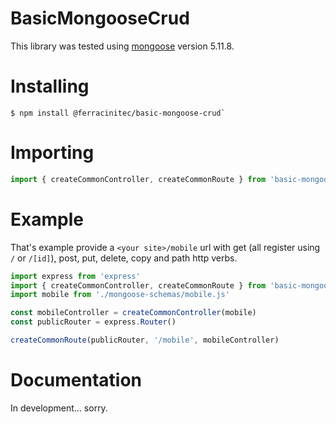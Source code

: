 # BasicMongooseCrud
This library was tested using [mongoose](https://www.npmjs.com/package/mongoose) version 5.11.8.
# Installing
```shell
$ npm install @ferracinitec/basic-mongoose-crud`
```
# Importing
```JavaScript
import { createCommonController, createCommonRoute } from 'basic-mongoose-crud'
```
# Example
That's example provide a `<your site>/mobile` url with get (all register using `/` or `/[id]`), post, put, delete, copy and path http verbs.

```JavaScript
import express from 'express'
import { createCommonController, createCommonRoute } from 'basic-mongoose-crud'
import mobile from './mongoose-schemas/mobile.js'

const mobileController = createCommonController(mobile)
const publicRouter = express.Router()

createCommonRoute(publicRouter, '/mobile', mobileController)
```
# Documentation
In development... sorry.
